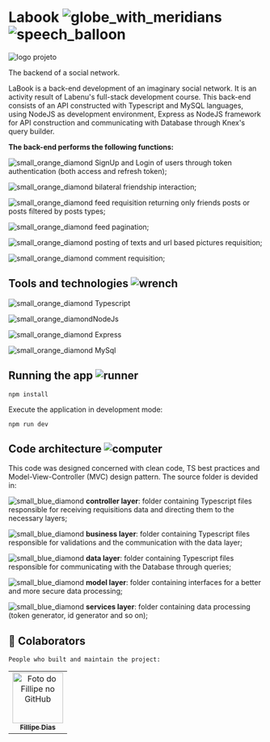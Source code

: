 # Labook ![globe_with_meridians](https://github.githubassets.com/images/icons/emoji/unicode/1f310.png) ![speech_balloon](https://github.githubassets.com/images/icons/emoji/unicode/1f4ac.png)

![logo projeto](https://i.ibb.co/CWSWPbC/Screenshot-from-2022-04-24-17-37-22.png)



The backend of a social network.

LaBook is a back-end development of an imaginary social  network. It is an activity result of Labenu's full-stack development  course. This back-end consists of an API constructed with Typescript and MySQL  languages, using NodeJS as development environment, Express as NodeJS  framework for API construction and communicating with Database through  Knex's query builder.

**The back-end performs the following functions:**

![small_orange_diamond](https://github.githubassets.com/images/icons/emoji/unicode/1f538.png) SignUp and Login of users through token authentication (both access and refresh token);

![small_orange_diamond](https://github.githubassets.com/images/icons/emoji/unicode/1f538.png) bilateral friendship interaction;

![small_orange_diamond](https://github.githubassets.com/images/icons/emoji/unicode/1f538.png) feed requisition returning only friends posts or posts filtered by posts types;

![small_orange_diamond](https://github.githubassets.com/images/icons/emoji/unicode/1f538.png) feed pagination;

![small_orange_diamond](https://github.githubassets.com/images/icons/emoji/unicode/1f538.png) posting of texts and url based pictures requisition;

![small_orange_diamond](https://github.githubassets.com/images/icons/emoji/unicode/1f538.png) comment requisition;

## Tools and technologies ![wrench](https://github.githubassets.com/images/icons/emoji/unicode/1f527.png)

![small_orange_diamond](https://github.githubassets.com/images/icons/emoji/unicode/1f538.png) Typescript

![small_orange_diamond](https://github.githubassets.com/images/icons/emoji/unicode/1f538.png)NodeJs

![small_orange_diamond](https://github.githubassets.com/images/icons/emoji/unicode/1f538.png) Express

![small_orange_diamond](https://github.githubassets.com/images/icons/emoji/unicode/1f538.png) MySql

## Running the app ![runner](https://github.githubassets.com/images/icons/emoji/unicode/1f3c3.png)



```
npm install
```

Execute the application in development mode:

```
npm run dev 
```

## 

## Code architecture ![computer](https://github.githubassets.com/images/icons/emoji/unicode/1f4bb.png)

This code was designed concerned with clean code, TS best  practices and Model-View-Controller (MVC) design pattern. The source  folder is devided in:

![small_blue_diamond](https://github.githubassets.com/images/icons/emoji/unicode/1f539.png) **controller layer**: folder containing Typescript files responsible for receiving requisitions data and directing them to the necessary layers;

![small_blue_diamond](https://github.githubassets.com/images/icons/emoji/unicode/1f539.png) **business layer**: folder containing Typescript files responsible for validations and the communication with the data layer;

![small_blue_diamond](https://github.githubassets.com/images/icons/emoji/unicode/1f539.png) **data layer**: folder containing Typescript files responsible for communicating with the Database through queries;

![small_blue_diamond](https://github.githubassets.com/images/icons/emoji/unicode/1f539.png) **model layer**: folder containing interfaces for a better and more secure data processing;

![small_blue_diamond](https://github.githubassets.com/images/icons/emoji/unicode/1f539.png) **services layer**: folder containing data processing (token generator, id generator and so on);

## 🤝 Colaborators

```
People who built and maintain the project:
```

<table>
  <tr>
    <td align="center">
      <a href="https://github.com/FillipeCO">
        <img src="https://avatars.githubusercontent.com/u/87552890?v=4" width="100px;" alt="Foto do Fillipe no GitHub"/><br>
        <sub>
          <b>Fillipe Dias</b>
        </sub>
      </a>
    </td>
     </tr>
</table>
